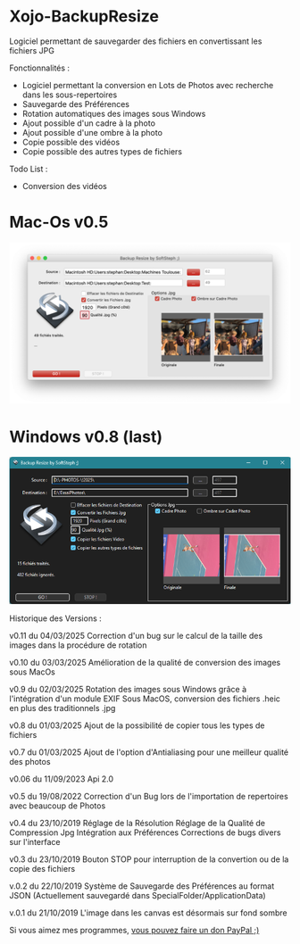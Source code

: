 # Xojo-BackupResize
Logiciel permettant de sauvegarder des fichiers en convertissant les fichiers JPG


Fonctionnalités :

- Logiciel permettant la conversion en Lots de Photos avec recherche dans les sous-repertoires
- Sauvegarde des Préférences
- Rotation automatiques des images sous Windows
- Ajout possible d'un cadre à la photo
- Ajout possible d'une ombre à la photo
- Copie possible des vidéos
- Copie possible des autres types de fichiers

Todo List :
- Conversion des vidéos

# Mac-Os v0.5
<img src="MacOs.png" width="640">

# Windows v0.8 (last)
<img src="Windows.png" width="640">


Historique des Versions :

v0.11 du 04/03/2025
Correction d'un bug sur le calcul de la taille des images dans la procédure de rotation

v0.10 du 03/03/2025
Amélioration de la qualité de conversion des images sous MacOs

v0.9 du 02/03/2025
Rotation des images sous Windows grâce à l'intégration d'un module EXIF
Sous MacOS, conversion des fichiers .heic en plus des traditionnels .jpg

v0.8 du 01/03/2025
Ajout de la possibilité de copier tous les types de fichiers

v0.7 du 01/03/2025
Ajout de l'option d'Antialiasing pour une meilleur qualité des photos

v0.06 du 11/09/2023
Api 2.0

v0.5 du 19/08/2022
Correction d'un Bug lors de l'importation de repertoires avec beaucoup de Photos

v0.4 du 23/10/2019
Réglage de la Résolution
Réglage de la Qualité de Compression Jpg
Intégration aux Préférences
Corrections de bugs divers sur l'interface

v0.3 du 23/10/2019
Bouton STOP pour interruption de la convertion ou de la copie des fichiers

v.0.2 du 22/10/2019
Système de Sauvegarde des Préférences au format JSON
(Actuellement sauvegardé dans SpecialFolder/ApplicationData)

v.0.1 du 21/10/2019
L'image dans les canvas est désormais sur fond sombre




Si vous aimez mes programmes, <a href="https://www.paypal.com/donate/?hosted_button_id=GY5LTDDPZ2HZG"> vous pouvez faire un don PayPal ;)</a>
